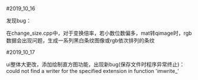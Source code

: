 #2019_10_16

发现bug：

在change_size.cpp中，对于变换倍率，若小数位数偏多，mat转qimage时，rgb数据会出现问题，生成一系列黑白条纹图像或rgb依次排列的条纹

#2019_10_17

ui整体大更改，添加绘制直方图功能，出现新bug(保存文件时程序异常终止)：could not find a writer for the specified extension in function 'imwrite_'